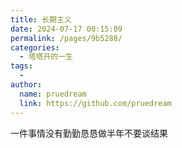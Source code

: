 ```yaml
---
title: 长期主义
date: 2024-07-17 00:15:09
permalink: /pages/9b5288/
categories:
  - 塔塔开的一生
tags:
  - 
author: 
  name: pruedream
  link: https://github.com/pruedream
---
```

一件事情没有勤勤恳恳做半年不要谈结果